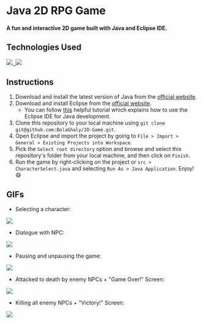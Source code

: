 # Java 2D RPG Game

#### A fun and interactive 2D game built with Java and Eclipse IDE.

## Technologies Used
<kbd> <a href="https://www.java.com/"> <img src="https://img.shields.io/badge/Java-E76F00?style=for-the-badge&logo=java&logoColor=white" /> </a> </kbd>
<kbd> <a href="https://www.eclipse.org/ide/"> <img src="https://img.shields.io/badge/Eclipse-4800C4?style=for-the-badge&logo=eclipse&logoColor=white" /> </a> </kbd>

## Instructions
1. Download and install the latest version of Java from the [official website](https://www.java.com/en/download/).
2. Download and install Eclipse from the [official website](https://www.eclipse.org/downloads/).
   * You can follow [this](https://www.vogella.com/tutorials/Eclipse/article.html) helpful tutorial which explains how to use the Eclipse IDE for Java development.
3. Clone this repository to your local machine using `git clone git@github.com:BolaGhaly/2D-Game.git`.
4. Open Eclipse and import the project by going to `File > Import > General > Existing Projects into Workspace`.
5. Pick the `Select root directory` option and browse and select this repository's folder from your local machine, and then click on `Finish`.
6. Run the game by right-clicking on the project or `src > CharacterSelect.java` and selecting `Run As > Java Application`. Enjoy! 😄

## GIFs
- Selecting a character:
<img src="https://user-images.githubusercontent.com/59656591/209458853-468bca01-cd51-4709-aeb9-0ed48d1698f4.gif" />

- Dialogue with NPC:
<img src="https://user-images.githubusercontent.com/59656591/209459174-e02c0347-1e88-4519-9bd2-b3bd9cf09daa.gif" />

- Pausing and unpausing the game:
<img src="https://user-images.githubusercontent.com/59656591/209484610-7c9fd839-d50f-4e04-9e54-e45d35b6a965.gif" />

- Attacked to death by enemy NPCs + "Game Over!" Screen:
<img src="https://user-images.githubusercontent.com/59656591/209485461-d742c9b1-c9e5-43f1-8ee0-64f200658c6e.gif" />

- Killing all enemy NPCs + "Victory!" Screen:
<img src="https://user-images.githubusercontent.com/59656591/209485691-aba71026-b920-4884-b98c-f4e7cb170c57.gif" />

